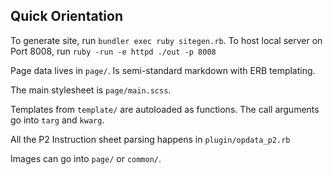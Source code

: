 
## Quick Orientation

To generate site, run `bundler exec ruby sitegen.rb`.
To host local server on Port 8008, run `ruby -run -e httpd ./out -p 8008`

Page data lives in `page/`. Is semi-standard markdown with ERB templating.

The main stylesheet is `page/main.scss`.

Templates from `template/` are autoloaded as functions. The call arguments go into `targ` and `kwarg`.

All the P2 Instruction sheet parsing happens in `plugin/opdata_p2.rb`

Images can go into `page/` or `common/`.
